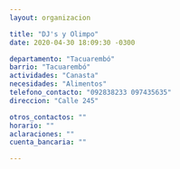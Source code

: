 ```yaml
---
layout: organizacion

title: "DJ's y Olimpo"
date: 2020-04-30 18:09:30 -0300

departamento: "Tacuarembó"
barrio: "Tacuarembó"
actividades: "Canasta"
necesidades: "Alimentos"
telefono_contacto: "092838233 097435635"
direccion: "Calle 245"

otros_contactos: ""
horario: ""
aclaraciones: ""
cuenta_bancaria: ""

---
```

